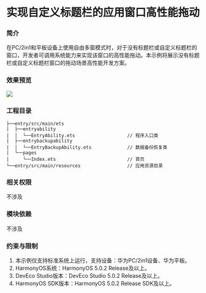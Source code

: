 # 实现自定义标题栏的应用窗口高性能拖动

### 简介

在PC/2in1和平板设备上使用自由多窗模式时，对于没有标题栏或自定义标题栏的窗口，开发者可调用系统能力来实现该窗口的高性能拖动。本示例将展示没有标题栏或自定义标题栏窗口的拖动场景高性能开发方案。

### 效果预览

![](screenshots/windowDrag.gif)

### 工程目录

```
├──entry/src/main/ets
|  ├──entryability                        
|  │  └──EntryAbility.ets                   // 程序入口类
|  ├──entrybackupability                  
|  │  └──EntryBackupAbility.ets             // 数据备份恢复类
|  └──pages                               
|     └──Index.ets                          // 首页
└──entry/src/main/resources                 // 应用资源目录
```

### 相关权限

不涉及

### 模块依赖

不涉及

### 约束与限制

1. 本示例仅支持标准系统上运行，支持设备：华为PC/2in1设备、华为平板。
2. HarmonyOS系统：HarmonyOS 5.0.2 Release及以上。
3. DevEco Studio版本：DevEco Studio 5.0.2 Release及以上。
4. HarmonyOS SDK版本：HarmonyOS 5.0.2 Release SDK及以上。